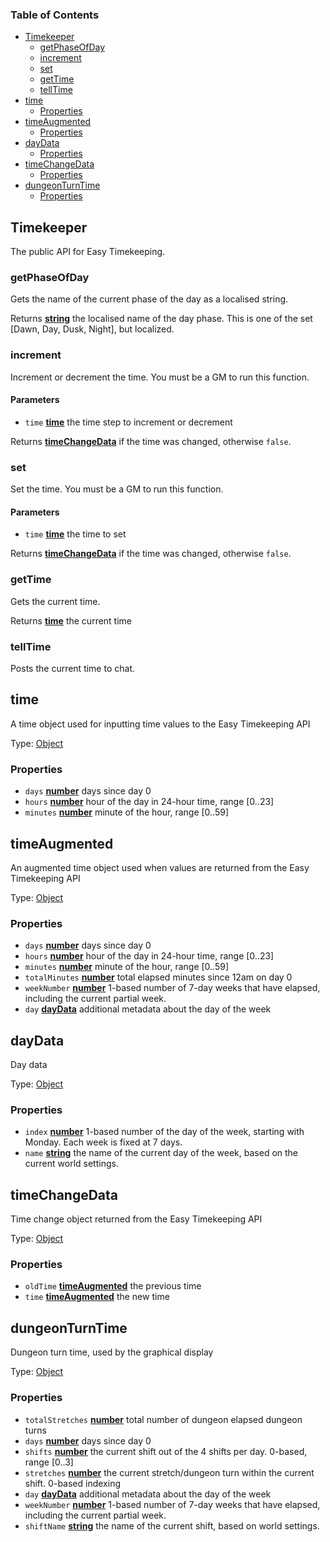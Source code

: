<!-- Generated by documentation.js. Update this documentation by updating the source code. -->

### Table of Contents

* [Timekeeper][1]
  * [getPhaseOfDay][2]
  * [increment][3]
  * [set][4]
  * [getTime][5]
  * [tellTime][6]
* [time][7]
  * [Properties][8]
* [timeAugmented][9]
  * [Properties][10]
* [dayData][11]
  * [Properties][12]
* [timeChangeData][13]
  * [Properties][14]
* [dungeonTurnTime][15]
  * [Properties][16]

## Timekeeper

The public API for Easy Timekeeping.

### getPhaseOfDay

Gets the name of the current phase of the day as a localised string.

Returns **[string][17]** the localised name of the day phase.
This is one of the set \[Dawn, Day, Dusk, Night], but localized.

### increment

Increment or decrement the time.
You must be a GM to run this function.

#### Parameters

* `time` **[time][7]** the time step to increment or decrement

Returns **[timeChangeData][13]** if the time was changed, otherwise `false`.

### set

Set the time.
You must be a GM to run this function.

#### Parameters

* `time` **[time][7]** the time to set

Returns **[timeChangeData][13]** if the time was changed, otherwise `false`.

### getTime

Gets the current time.

Returns **[time][7]** the current time

### tellTime

Posts the current time to chat.

## time

A time object used for inputting time values to the Easy Timekeeping API

Type: [Object][18]

### Properties

* `days` **[number][19]** days since day 0
* `hours` **[number][19]** hour of the day in 24-hour time, range \[0..23]
* `minutes` **[number][19]** minute of the hour, range \[0..59]

## timeAugmented

An augmented time object used when values are returned from the Easy Timekeeping API

Type: [Object][18]

### Properties

* `days` **[number][19]** days since day 0
* `hours` **[number][19]** hour of the day in 24-hour time, range \[0..23]
* `minutes` **[number][19]** minute of the hour, range \[0..59]
* `totalMinutes` **[number][19]** total elapsed minutes since 12am on day 0
* `weekNumber` **[number][19]** 1-based number of 7-day weeks that have elapsed, including the current partial week.
* `day` **[dayData][11]** additional metadata about the day of the week

## dayData

Day data

Type: [Object][18]

### Properties

* `index` **[number][19]** 1-based number of the day of the week, starting with Monday. Each week is fixed at 7 days.
* `name` **[string][17]** the name of the current day of the week, based on the current world settings.

## timeChangeData

Time change object returned from the Easy Timekeeping API

Type: [Object][18]

### Properties

* `oldTime` **[timeAugmented][9]** the previous time
* `time` **[timeAugmented][9]** the new time

## dungeonTurnTime

Dungeon turn time, used by the graphical display

Type: [Object][18]

### Properties

* `totalStretches` **[number][19]** total number of dungeon elapsed dungeon turns
* `days` **[number][19]** days since day 0
* `shifts` **[number][19]** the current shift out of the 4 shifts per day. 0-based, range \[0..3]
* `stretches` **[number][19]** the current stretch/dungeon turn within the current shift. 0-based indexing
* `day` **[dayData][11]** additional metadata about the day of the week
* `weekNumber` **[number][19]** 1-based number of 7-day weeks that have elapsed, including the current partial week.
* `shiftName` **[string][17]** the name of the current shift, based on world settings.

[1]: #timekeeper

[2]: #getphaseofday

[3]: #increment

[4]: #set

[5]: #gettime

[6]: #telltime

[7]: #time

[8]: #properties

[9]: #timeaugmented

[10]: #properties-1

[11]: #daydata

[12]: #properties-2

[13]: #timechangedata

[14]: #properties-3

[15]: #dungeonturntime

[16]: #properties-4

[17]: https://developer.mozilla.org/docs/Web/JavaScript/Reference/Global_Objects/String

[18]: https://developer.mozilla.org/docs/Web/JavaScript/Reference/Global_Objects/Object

[19]: https://developer.mozilla.org/docs/Web/JavaScript/Reference/Global_Objects/Number
